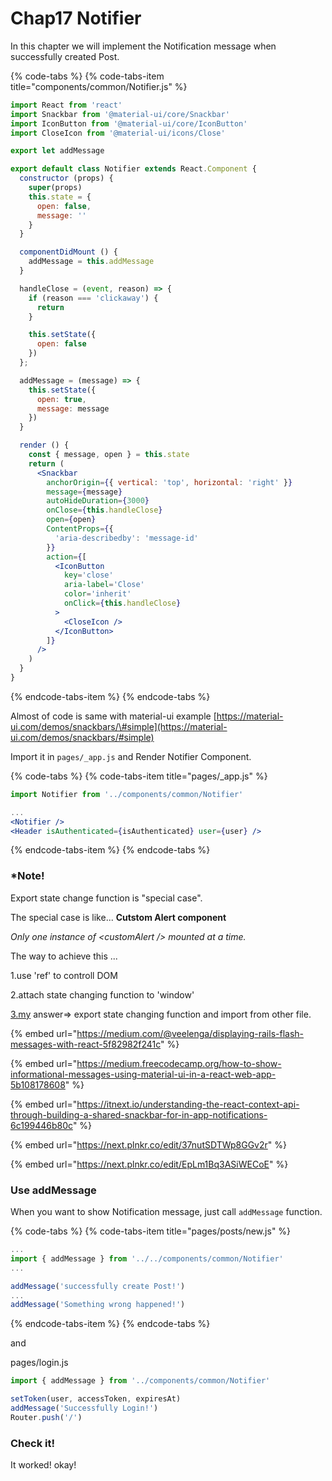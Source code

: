 # Chap17 Notifier

In this chapter we will implement the Notification message when successfully created Post.



{% code-tabs %}
{% code-tabs-item title="components/common/Notifier.js" %}
```jsx
import React from 'react'
import Snackbar from '@material-ui/core/Snackbar'
import IconButton from '@material-ui/core/IconButton'
import CloseIcon from '@material-ui/icons/Close'

export let addMessage

export default class Notifier extends React.Component {
  constructor (props) {
    super(props)
    this.state = {
      open: false,
      message: ''
    }
  }

  componentDidMount () {
    addMessage = this.addMessage
  }

  handleClose = (event, reason) => {
    if (reason === 'clickaway') {
      return
    }

    this.setState({
      open: false
    })
  };

  addMessage = (message) => {
    this.setState({
      open: true,
      message: message
    })
  }

  render () {
    const { message, open } = this.state
    return (
      <Snackbar
        anchorOrigin={{ vertical: 'top', horizontal: 'right' }}
        message={message}
        autoHideDuration={3000}
        onClose={this.handleClose}
        open={open}
        ContentProps={{
          'aria-describedby': 'message-id'
        }}
        action={[
          <IconButton
            key='close'
            aria-label='Close'
            color='inherit'
            onClick={this.handleClose}
          >
            <CloseIcon />
          </IconButton>
        ]}
      />
    )
  }
}
```
{% endcode-tabs-item %}
{% endcode-tabs %}

Almost of code is same with material-ui example [https://material-ui.com/demos/snackbars/\#simple](https://material-ui.com/demos/snackbars/#simple)



Import it in `pages/_app.js` and Render Notifier Component.

{% code-tabs %}
{% code-tabs-item title="pages/\_app.js" %}
```jsx
import Notifier from '../components/common/Notifier'

...
<Notifier />
<Header isAuthenticated={isAuthenticated} user={user} />
```
{% endcode-tabs-item %}
{% endcode-tabs %}



### \*Note!

Export state change function is "special case".

The special case is like... **Cutstom Alert component**

_Only one instance of &lt;customAlert /&gt; mounted at a time._

The way to achieve this ...

1.use 'ref' to controll DOM

2.attach state changing function to 'window'

[3.my](https://3.my/) answer=&gt; export state changing function and import from other file.



{% embed url="https://medium.com/@veelenga/displaying-rails-flash-messages-with-react-5f82982f241c" %}



{% embed url="https://medium.freecodecamp.org/how-to-show-informational-messages-using-material-ui-in-a-react-web-app-5b108178608" %}

{% embed url="https://itnext.io/understanding-the-react-context-api-through-building-a-shared-snackbar-for-in-app-notifications-6c199446b80c" %}



{% embed url="https://next.plnkr.co/edit/37nutSDTWp8GGv2r" %}

{% embed url="https://next.plnkr.co/edit/EpLm1Bq3ASiWECoE" %}

### Use addMessage

When you want to show Notification message, just call `addMessage` function.

{% code-tabs %}
{% code-tabs-item title="pages/posts/new.js" %}
```jsx
...
import { addMessage } from '../../components/common/Notifier'
...

addMessage('successfully create Post!')
...
addMessage('Something wrong happened!')
```
{% endcode-tabs-item %}
{% endcode-tabs %}

and

pages/login.js

```jsx
import { addMessage } from '../components/common/Notifier'

setToken(user, accessToken, expiresAt)
addMessage('Successfully Login!')
Router.push('/')
```

### Check it!

It worked! okay!

